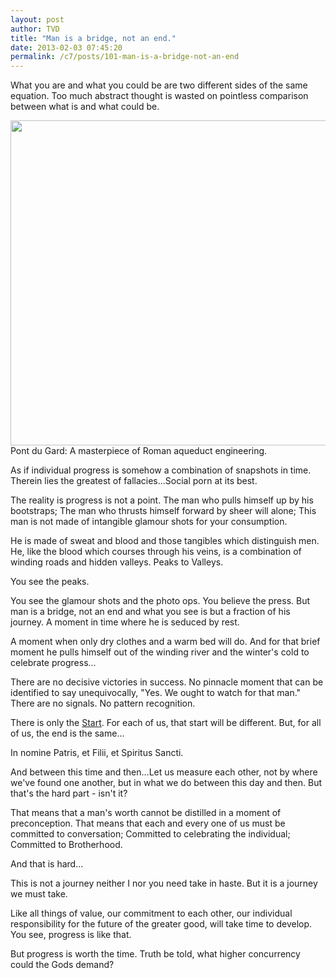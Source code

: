 ```yaml
---
layout: post
author: TVD
title: "Man is a bridge, not an end."
date: 2013-02-03 07:45:20
permalink: /c7/posts/101-man-is-a-bridge-not-an-end
---
```


What you are and what you could be are two different sides of the same equation. Too much abstract thought is wasted on pointless comparison between what is and what could be.

<img src="https://techoctave.com/c7/static/pont_du_gard.jpg" width="520"/>
Pont du Gard: A masterpiece of Roman aqueduct engineering.

As if individual progress is somehow a combination of snapshots in time. Therein lies the greatest of fallacies...Social porn at its best.

The reality is progress is not a point. The man who pulls himself up by his bootstraps; The man who thrusts himself forward by sheer will alone; This man is not made of intangible glamour shots for your consumption.

He is made of sweat and blood and those tangibles which distinguish men. He, like the blood which courses through his veins, is a combination of winding roads and hidden valleys. Peaks to Valleys. 

You see the peaks. 

You see the glamour shots and the photo ops. You believe the press. But man is a bridge, not an end and what you see is but a fraction of his journey. A moment in time where he is seduced by rest.

A moment when only dry clothes and a warm bed will do. And for that brief moment he pulls himself out of the winding river and the winter's cold to celebrate progress...

There are no decisive victories in success. No pinnacle moment that can be identified to say unequivocally, "Yes. We ought to watch for that man." There are no signals. No pattern recognition.

There is only the [Start][1]. For each of us, that start will be different. But, for all of us, the end is the same...

In nomine Patris, et Filii, et Spiritus Sancti.

And between this time and then...Let us measure each other, not by where we've found one another, but in what we do between this day and then. But that's the hard part - isn't it?

That means that a man's worth cannot be distilled in a moment of preconception. That means that each and every one of us must be committed to conversation; Committed to celebrating the individual; Committed to Brotherhood.

And that is hard...

This is not a journey neither I nor you need take in haste. But it is a journey we must take. 

Like all things of value, our commitment to each other, our individual responsibility for the future of the greater good, will take time to develop. You see, progress is like that.


But progress is worth the time. Truth be told, what higher concurrency could the Gods demand?


  [1]: https://techoctave.com/posts/1-hello-world
